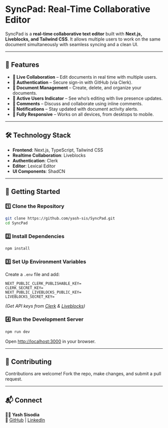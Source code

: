 # **SyncPad: Real-Time Collaborative Editor**

SyncPad is a **real-time collaborative text editor** built with **Next.js, Liveblocks, and Tailwind CSS**. It allows multiple users to work on the same document simultaneously with seamless syncing and a clean UI.

---

## 🌟 **Features**

- **📄 Live Collaboration** – Edit documents in real time with multiple users.
- **🔑 Authentication** – Secure sign-in with GitHub (via Clerk).
- **📂 Document Management** – Create, delete, and organize your documents.
- **👥 Active Users Indicator** – See who’s editing with live presence updates.
- **💬 Comments** – Discuss and collaborate using inline comments.
- **📢 Notifications** – Stay updated with document activity alerts.
- **📱 Fully Responsive** – Works on all devices, from desktops to mobile.

---

## 🛠️ **Technology Stack**

- **Frontend**: Next.js, TypeScript, Tailwind CSS
- **Realtime Collaboration**: Liveblocks
- **Authentication**: Clerk
- **Editor**: Lexical Editor
- **UI Components**: ShadCN

---

## 🚀 **Getting Started**

### **1️⃣ Clone the Repository**

```sh
git clone https://github.com/yash-sis/SyncPad.git
cd SyncPad
```

### **2️⃣ Install Dependencies**

```sh
npm install
```

### **3️⃣ Set Up Environment Variables**

Create a `.env` file and add:

```env
NEXT_PUBLIC_CLERK_PUBLISHABLE_KEY=
CLERK_SECRET_KEY=
NEXT_PUBLIC_LIVEBLOCKS_PUBLIC_KEY=
LIVEBLOCKS_SECRET_KEY=
```

_(Get API keys from [Clerk](https://clerk.dev/) & [Liveblocks](https://liveblocks.io/))_

### **4️⃣ Run the Development Server**

```sh
npm run dev
```

Open [http://localhost:3000](http://localhost:3000) in your browser.

---

## 🤝 **Contributing**

Contributions are welcome! Fork the repo, make changes, and submit a pull request.

---

## 📬 **Connect**

👨‍💻 **Yash Sisodia**  
📍 [GitHub](https://github.com/yash-sis) | [LinkedIn](https://www.linkedin.com/in/yashsisodia)
